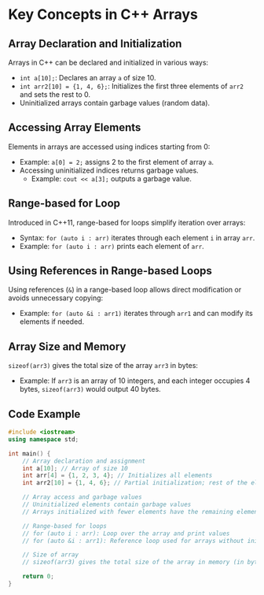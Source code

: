 # Key Concepts in C++ Arrays

## Array Declaration and Initialization

Arrays in C++ can be declared and initialized in various ways:
- `int a[10];`: Declares an array `a` of size 10.
- `int arr2[10] = {1, 4, 6};`: Initializes the first three elements of `arr2` and sets the rest to 0.
- Uninitialized arrays contain garbage values (random data).

## Accessing Array Elements

Elements in arrays are accessed using indices starting from 0:
- Example: `a[0] = 2;` assigns 2 to the first element of array `a`.
- Accessing uninitialized indices returns garbage values.
  - Example: `cout << a[3];` outputs a garbage value.

## Range-based for Loop

Introduced in C++11, range-based for loops simplify iteration over arrays:
- Syntax: `for (auto i : arr)` iterates through each element `i` in array `arr`.
- Example: `for (auto i : arr)` prints each element of `arr`.

## Using References in Range-based Loops

Using references (`&`) in a range-based loop allows direct modification or avoids unnecessary copying:
- Example: `for (auto &i : arr1)` iterates through `arr1` and can modify its elements if needed.

## Array Size and Memory

`sizeof(arr3)` gives the total size of the array `arr3` in bytes:
- Example: If `arr3` is an array of 10 integers, and each integer occupies 4 bytes, `sizeof(arr3)` would output 40 bytes.

## Code Example

```cpp
#include <iostream>
using namespace std;

int main() {
    // Array declaration and assignment
    int a[10]; // Array of size 10
    int arr[4] = {1, 2, 3, 4}; // Initializes all elements
    int arr2[10] = {1, 4, 6}; // Partial initialization; rest of the elements are set to 0

    // Array access and garbage values
    // Uninitialized elements contain garbage values
    // Arrays initialized with fewer elements have the remaining elements as 0

    // Range-based for loops
    // for (auto i : arr): Loop over the array and print values
    // for (auto &i : arr1): Reference loop used for arrays without initialization

    // Size of array
    // sizeof(arr3) gives the total size of the array in memory (in bytes)

    return 0;
}
